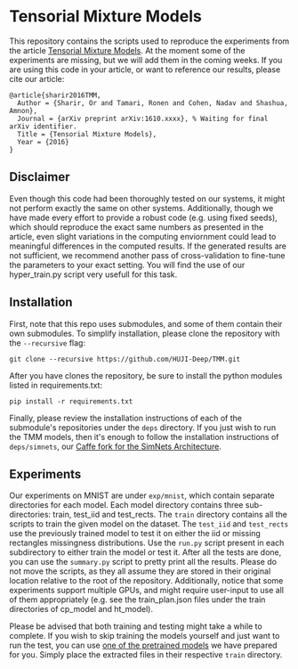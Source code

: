 # Tensorial Mixture Models
This repository contains the scripts used to reproduce the experiments from the article [Tensorial Mixture Models](drop.sharir.org/articles/tmm/tmm_arxiv_v1.pdf). At the moment some of the experiments are missing, but we will add them in the coming weeks. If you are using this code in your article, or want to reference our results, please cite our article:

```
@article{sharir2016TMM,
  Author = {Sharir, Or and Tamari, Ronen and Cohen, Nadav and Shashua, Amnon},
  Journal = {arXiv preprint arXiv:1610.xxxx}, % Waiting for final arXiv identifier.
  Title = {Tensorial Mixture Models},
  Year = {2016}
}
```

## Disclaimer

Even though this code had been thoroughly tested on our systems, it might not perform exactly the same on other systems. Additionally, though we have made every effort to provide a robust code (e.g. using fixed seeds), which should reproduce the exact same numbers as presented in the article, even slight variations in the computing enviornment could lead to meaningful differences in the computed results. If the generated results are not sufficient, we recommend another pass of cross-validation to fine-tune the parameters to your exact setting. You will find the use of our hyper_train.py script very usefull for this task.

## Installation
First, note that this repo uses submodules, and some of them contain their own submodules. To simplify installation, please clone the repository with the `--recursive` flag:
```
git clone --recursive https://github.com/HUJI-Deep/TMM.git
```

After you have clones the repository, be sure to install the python modules listed in requirements.txt:
```
pip install -r requirements.txt
```

Finally, please review the installation instructions of each of the submodule's repositories under the `deps` directory. If you just wish to run the TMM models, then it's enough to follow the installation instructions of `deps/simnets`, our [Caffe fork for the SimNets Architecture](https://github.com/HUJI-Deep/caffe-simnets).

## Experiments
Our experiments on MNIST are under `exp/mnist`, which contain separate directories for each model. Each model directory contains three sub-directories: train, test_iid and test_rects. The `train` directory contains all the scripts to train the given model on the dataset. The `test_iid` and `test_rects` use the previously trained model to test it on either the iid or missing rectangles missingness distributions. Use the `run.py` script present in each subdirectory to either train the model or test it. After all the tests are done, you can use the `summary.py` script to pretty print all the results. Please do not move the scripts, as they all assume they are stored in their original location relative to the root of the repository. Additionally, notice that some experiments support multiple GPUs, and might require user-input to use all of them appropriately (e.g. see the train_plan.json files under the train directories of cp_model and ht_model).

Please be advised that both training and testing might take a while to complete. If you wish to skip training the models yourself and just want to run the test, you can use [one of the pretrained models](https://github.com/HUJI-Deep/TMM/wiki/Pre-trained-Models) we have prepared for you. Simply place the extracted files in their respective `train` directory.
